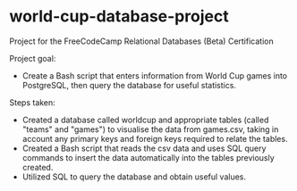 # world-cup-database-project
Project for the FreeCodeCamp Relational Databases (Beta) Certification


Project goal: 
- Create a Bash script that enters information from World Cup games into PostgreSQL, then query the database for useful statistics.

Steps taken:
- Created a database called worldcup and appropriate tables (called "teams" and "games") to visualise the data from games.csv, taking in account any primary keys and foreign keys required to relate the tables.
- Created a Bash script that reads the csv data and uses SQL query commands to insert the data automatically into the tables previously created.
- Utilized SQL to query the database and obtain useful values.


